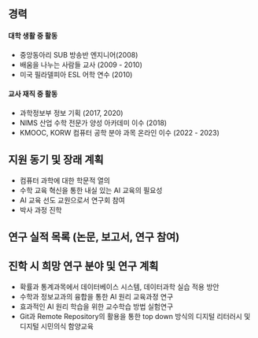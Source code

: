 ## 경력
#### 대학 생활 중 활동
* 중앙동아리 SUB 방송반 엔지니어(2008)
* 배움을 나누는 사람들 교사 (2009 - 2010)
* 미국 필라델피아 ESL 어학 연수 (2010)
#### 교사 재직 중 활동
* 과학정보부 정보 기획 (2017, 2020)
*  NIMS  산업 수학 전문가 양성 아카데미 이수 (2018)
*  KMOOC, KORW 컴퓨터 공학 분야 과목 온라인 이수 (2022 - 2023)

## 지원 동기 및 장래 계획
* 컴퓨터 과학에 대한 학문적 열의 
* 수학 교육 혁신을 통한 내실 있는 AI 교육의 필요성
* AI 교육 선도 교원으로서 연구회 참여
* 박사 과정 진학

## 연구 실적 목록 (논문, 보고서, 연구 참여)

## 진학 시 희망 연구 분야 및 연구 계획
* 확률과 통계과목에서 데이터베이스 시스템, 데이터과학 실습 적용 방안
* 수학과 정보교과의 융합을 통한  AI 원리 교육과정 연구
* 효과적인  AI 원리 학습을 위한 교수학습 방법 실험연구
* Git과 Remote Repository의 활용을 통한 top down 방식의 디지털 리터러시 및 디지털 시민의식 함양교육